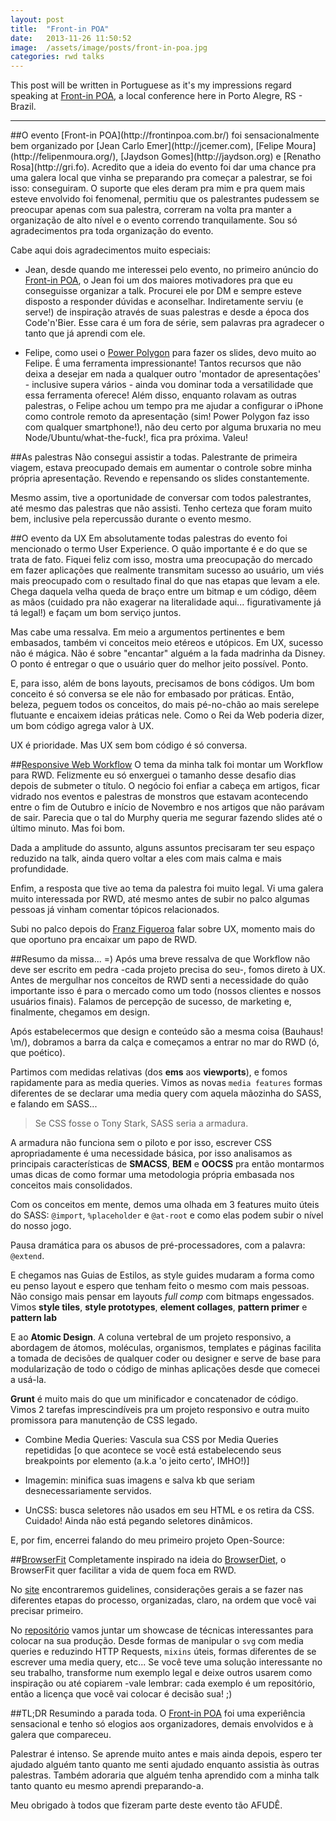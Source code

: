 ```yaml
---
layout: post
title:  "Front-in POA"
date:   2013-11-26 11:50:52
image:  /assets/image/posts/front-in-poa.jpg
categories: rwd talks
---
```

This post will be written in Portuguese as it's my impressions regard speaking at [Front-in POA](http://frontinpoa.com.br/), a local conference here in Porto Alegre, RS - Brazil.

<hr />
<!-- more -->
##O evento
[Front-in POA](http://frontinpoa.com.br/) foi sensacionalmente bem organizado por [Jean Carlo Emer](http://jcemer.com), [Felipe Moura](http://felipenmoura.org/), [Jaydson Gomes](http://jaydson.org) e [Renatho Rosa](http://gri.fo). Acredito que a ideia do evento foi dar uma chance pra uma galera local que vinha se preparando pra começar a palestrar, se foi isso: conseguiram. O suporte que eles deram pra mim e pra quem mais esteve envolvido foi fenomenal, permitiu que os palestrantes pudessem se preocupar apenas com sua palestra, correram na volta pra manter a organização de alto nível e o evento correndo tranquilamente. Sou só agradecimentos pra toda organização do evento.

Cabe aqui dois agradecimentos muito especiais:

- Jean, desde quando me interessei pelo evento, no primeiro anúncio do [Front-in POA](http://frontinpoa.com.br/), o Jean foi um dos maiores motivadores pra que eu conseguisse organizar a talk. Procurei ele por DM e sempre esteve disposto a responder dúvidas e aconselhar. Indiretamente serviu (e serve!) de inspiração através de suas palestras e desde a época dos Code'n'Bier. Esse cara é um fora de série, sem palavras pra agradecer o tanto que já aprendi com ele.

- Felipe, como usei o [Power Polygon](https://github.com/braziljs/power-polygon) para fazer os slides, devo muito ao Felipe. É uma ferramenta impressionante! Tantos recursos que não deixa a desejar em nada a qualquer outro 'montador de apresentações' - inclusive supera vários - ainda vou dominar toda a versatilidade que essa ferramenta oferece! Além disso, enquanto rolavam as outras palestras, o Felipe achou um tempo pra me ajudar a configurar o iPhone como controle remoto da apresentação (sim! Power Polygon faz isso com qualquer smartphone!), não deu certo por alguma bruxaria no meu Node/Ubuntu/what-the-fuck!, fica pra próxima. Valeu!


##As palestras
Não consegui assistir a todas. Palestrante de primeira viagem, estava preocupado demais em aumentar o controle sobre minha própria apresentação. Revendo e repensando os slides constantemente.

Mesmo assim, tive a oportunidade de conversar com todos palestrantes, até mesmo das palestras que não assisti. Tenho certeza que foram muito bem, inclusive pela repercussão durante o evento mesmo.

##O evento da UX
Em absolutamente todas palestras do evento foi mencionado o termo User Experience. O quão importante é e do que se trata de fato. Fiquei feliz com isso, mostra uma preocupação do mercado em fazer aplicações que realmente transmitam sucesso ao usuário, um viés mais preocupado com o resultado final do que nas etapas que levam a ele. Chega daquela velha queda de braço entre um bitmap e um código, dêem as mãos (cuidado pra não exagerar na literalidade aqui... figurativamente já tá legal!) e façam um bom serviço juntos.

Mas cabe uma ressalva. Em meio a argumentos pertinentes e bem embasados, também vi conceitos meio etéreos e utópicos. Em UX, sucesso não é mágica. Não é sobre "encantar" alguém a la fada madrinha da Disney. O ponto é entregar o que o usuário quer do melhor jeito possível. Ponto.

E, para isso, além de bons layouts, precisamos de bons códigos. Um bom conceito é só conversa se ele não for embasado por práticas. Então, beleza, peguem todos os conceitos, do mais pé-no-chão ao mais serelepe flutuante e encaixem ideias práticas nele. Como o Rei da Web poderia dizer, um bom código agrega valor à UX.

UX é prioridade.
Mas UX sem bom código é só conversa.

##[Responsive Web Workflow](https://speakerdeck.com/atilafassina/responsive-web-workflow)
O tema da minha talk foi montar um Workflow para RWD. Felizmente eu só enxerguei o tamanho desse desafio dias depois de submeter o título. O negócio foi enfiar a cabeça em artigos, ficar vidrado nos eventos e palestras de monstros que estavam acontecendo entre o fim de Outubro e início de Novembro e nos artigos que não parávam de sair. Parecia que o tal do Murphy queria me segurar fazendo slides até o último minuto. Mas foi bom.

Dada a amplitude do assunto, alguns assuntos precisaram ter seu espaço reduzido na talk, ainda quero voltar a eles com mais calma e mais profundidade.

Enfim, a resposta que tive ao tema da palestra foi muito legal. Vi uma galera muito interessada por RWD, até mesmo antes de subir no palco algumas pessoas já vinham comentar tópicos relacionados.

Subi no palco depois do [Franz Figueroa](https://twitter.com/franzfigueroa) falar sobre UX, momento mais do que oportuno pra encaixar um papo de RWD.

##Resumo da missa... =)
Após uma breve ressalva de que Workflow não deve ser escrito em pedra -cada projeto precisa do seu-, fomos direto à UX. Antes de mergulhar nos conceitos de RWD senti a necessidade do quão importante isso é para o mercado como um todo (nossos clientes e nossos usuários finais). Falamos de percepção de sucesso, de marketing e, finalmente, chegamos em design.

Após estabelecermos que design e conteúdo são a mesma coisa (Bauhaus! \m/), dobramos a barra da calça e começamos a entrar no mar do RWD (ó, que poético).

Partimos com medidas relativas (dos **ems** aos **viewports**), e fomos rapidamente para as media queries. Vimos as novas `media features` formas diferentes de se declarar uma media query com aquela mãozinha do SASS, e falando em SASS...

> Se CSS fosse o Tony Stark, SASS seria a armadura.

A armadura não funciona sem o piloto e por isso, escrever CSS apropriadamente é uma necessidade básica, por isso analisamos as principais características de **SMACSS**, **BEM** e **OOCSS** pra então montarmos umas dicas de como formar uma metodologia própria embasada nos conceitos mais consolidados.

Com os conceitos em mente, demos uma olhada em 3 features muito úteis do SASS: `@import`, `%placeholder` e `@at-root` e como elas podem subir o nível do nosso jogo.

Pausa dramática para os abusos de pré-processadores, com a palavra: `@extend`.

E chegamos nas Guias de Estilos, as style guides mudaram a forma como eu penso layout e espero que tenham feito o mesmo com mais pessoas. Não consigo mais pensar em layouts *full comp* com bitmaps engessados. Vimos **style tiles**, **style prototypes**, **element collages**, **pattern primer** e **pattern lab**

E ao **Atomic Design**. A coluna vertebral de um projeto responsivo, a abordagem de átomos, moléculas, organismos, templates e páginas facilita a tomada de decisões de qualquer coder ou designer e serve de base para modularização de todo o código de minhas aplicações desde que comecei a usá-la.

**Grunt** é muito mais do que um minificador e concatenador de código. Vimos 2 tarefas imprescindíveis pra um projeto responsivo e outra muito promissora para manutenção de CSS legado.

- Combine Media Queries: Vascula sua CSS por Media Queries repetididas [o que acontece se você está estabelecendo seus breakpoints por elemento (a.k.a 'o jeito certo', IMHO!)]

- Imagemin: minifica suas imagens e salva kb que seriam desnecessariamente servidos.

- UnCSS: busca seletores não usados em seu HTML e os retira da CSS. Cuidado! Ainda não está pegando seletores dinâmicos.

E, por fim, encerrei falando do meu primeiro projeto Open-Source:

##[BrowserFit](http://browserfit.github.io)
Completamente inspirado na ideia do [BrowserDiet](http://browserdiet.com/), o BrowserFit quer facilitar a vida de quem foca em RWD.

No [site](http://browserfit.github.io/) encontraremos guidelines, considerações gerais a se fazer nas diferentes etapas do processo, organizadas, claro, na ordem que você vai precisar primeiro.

No [repositório](https://github.com/browserfit) vamos juntar um showcase de técnicas interessantes para colocar na sua produção. Desde formas de manipular o `svg` com media queries e reduzindo HTTP Requests, `mixins` úteis, formas diferentes de se escrever uma media query, etc... Se você teve uma solução interessante no seu trabalho, transforme num exemplo legal e deixe outros usarem como inspiração ou até copiarem -vale lembrar: cada exemplo é um repositório, então a licença que você vai colocar é decisão sua! ;)

##TL;DR
Resumindo a parada toda. O [Front-in POA](http://frontinpoa.com.br/) foi uma experiência sensacional e tenho só elogios aos organizadores, demais envolvidos e à galera que compareceu.

Palestrar é intenso. Se aprende muito antes e mais ainda depois, espero ter ajudado alguém tanto quanto me senti ajudado enquanto assistia às outras palestras. Também adoraria que alguém tenha aprendido com a minha talk tanto quanto eu mesmo aprendi preparando-a.

Meu obrigado à todos que fizeram parte deste evento tão AFUDÊ.
